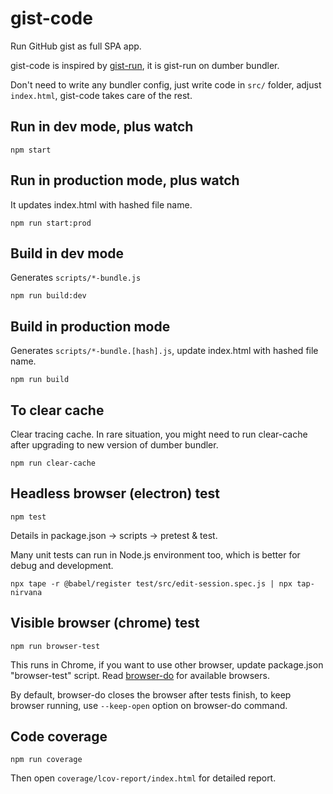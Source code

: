 # gist-code

Run GitHub gist as full SPA app.

gist-code is inspired by [gist-run](https://github.com/gist-run), it is gist-run on dumber bundler.

Don't need to write any bundler config, just write code in `src/` folder, adjust `index.html`, gist-code takes care of the rest.

## Run in dev mode, plus watch

    npm start

## Run in production mode, plus watch

It updates index.html with hashed file name.

    npm run start:prod

## Build in dev mode

Generates `scripts/*-bundle.js`

    npm run build:dev

## Build in production mode

Generates `scripts/*-bundle.[hash].js`, update index.html with hashed file name.

    npm run build

## To clear cache

Clear tracing cache. In rare situation, you might need to run clear-cache after upgrading to new version of dumber bundler.

    npm run clear-cache

## Headless browser (electron) test

    npm test

Details in package.json -> scripts -> pretest & test.

Many unit tests can run in Node.js environment too, which is better for debug and development.

    npx tape -r @babel/register test/src/edit-session.spec.js | npx tap-nirvana

## Visible browser (chrome) test

    npm run browser-test

This runs in Chrome, if you want to use other browser, update package.json "browser-test" script. Read [browser-do](https://github.com/3cp/browser-do) for available browsers.

By default, browser-do closes the browser after tests finish, to keep browser running, use `--keep-open` option on browser-do command.

## Code coverage

    npm run coverage

Then open `coverage/lcov-report/index.html` for detailed report.

